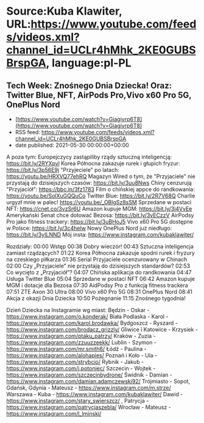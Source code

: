 # Source:Kuba Klawiter, URL:https://www.youtube.com/feeds/videos.xml?channel_id=UCLr4hMhk_2KE0GUBSBrspGA, language:pl-PL

## Tech Week: Znośnego Dnia Dziecka! Oraz: Twitter Blue, NFT, AirPods Pro,Vivo x60 Pro 5G, OnePlus Nord
 - [https://www.youtube.com/watch?v=Giagiyrp6T8](https://www.youtube.com/watch?v=Giagiyrp6T8)
 - RSS feed: https://www.youtube.com/feeds/videos.xml?channel_id=UCLr4hMhk_2KE0GUBSBrspGA
 - date published: 2021-05-30 00:00:00+00:00

A poza tym:
Europejczycy zastąpiliby rządy sztuczną inteligencją: https://bit.ly/2RYXpvl
Korea Północna zakazuje rurek i głupich fryzur: https://bit.ly/3p56E9j
"Przyjeciele" po latach: https://youtu.be/HRXVQ77ehRQ
Magazyn Wired o tym, że "Przyjaciele" nie przystają do dzisiejszych czasów: https://bit.ly/3uu8Nws
Chiny cenzurują "Przyjaciół": https://bbc.in/3fz1783
Film o chińskiej appce do randkowania: https://youtu.be/SolXuGQQuCo
Twitter Blue: https://bit.ly/2R7V68Q
Charlie urgyzł mnie w palec! https://youtu.be/_OBlgSz8sSM
Sprzedane w postaci NFT: https://cnet.co/3vzSr6U
Amazon kupuje MGM: https://bit.ly/3i4VvEe
Amerykański Senat chce dotować Bezosa: https://bit.ly/3vECzzV
AirPodsy Pro jako fitness trackery: https://bit.ly/3uBHoJ5
Vivo x60 Pro 5G dostępne w Polsce: https://bit.ly/3c4heIw
Nowy OnePlus Nord już niedługo: https://bit.ly/3yILNND
Mój insta: https://www.instagram.com/kubaklawiter/

Rozdziały:
00:00 Wstęp
00:38 Dobry wieczór!
00:43 Sztuczna inteligencja zamiast rządzących?
01:22 Korea Północna zakazuje spodni rurek i fryzury na czeskiego piłkarza
01:36 Serial Przyjaciele ocenzurowany w Chinach
02:00 Czy „Przyjaciele" nie przystają do dzisiejszych standardów?
02:53 Co wycięto z „Przyjaciół”?
04:07 Chińska aplikacja do randkowania
04:47 Usługa Twitter Blue
05:04 Sprzedane w postaci NFT
06:42 Amazon kupuje MGM i dotacje dla Bezosa
07:30 AidPodsy Pro z funkcją fitness trackera
07:51 ZTE Axon 30 Ultra
08:00 Vivo x60 Pro 5G
08:31 OnePlus Nord
08:41 Akcja z okazji Dnia Dziecka
10:50 Pożegnanie
11:15 Znośnego tygodnia!

Dzień Dziecka na Instagramie wg miast:
Będzin - Oskar - https://www.instagram.com/o.konderak/
Biała Podlaska - Karol - https://www.instagram.com/karol.brodawka/
Bydgoszcz - Ryszard - https://www.instagram.com/brodacz_grizzly/
Gliwice i Katowice - Krzysiek - https://www.instagram.com/ptaku_patrzy/
Kraków - Zuzia - https://www.instagram.com/zzuuzzeekk/
Lublin - Szymon - https://www.instagram.com/mr.smith6/
Łódź - Paulina - https://www.instagram.com/alohapies/
Poznań i Koło - Ula - https://www.instagram.com/strybcio/
Rybnik - Jakub - https://www.instagram.com/j.potoniec/
Szczecin - Wojtek - https://www.instagram.com/szczecinbydrone/
Świdnik - Damian - https://www.instagram.com/damian.adamczewski92/
Trójmiasto - Sopot, Gdańsk, Gdynia - Mateusz - https://www.instagram.com/m.strze/
Warszawa - Kuba - https://www.instagram.com/kubaklawiter/ 
Dawid - https://www.instagram.com/stary_swierszcz/ , Patrycja - https://www.instagram.com/patrycjaszebla/
Wrocław - Mateusz - https://www.instagram.com/l_lminski/

